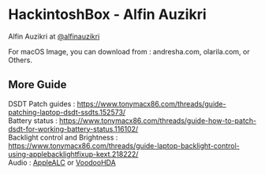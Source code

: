 # HackintoshBox - Alfin Auzikri

Alfin Auzikri at <a href="https://fb.me/alfinauzikrim">@alfinauzikri</a>

For macOS Image, you can download from : andresha.com, olarila.com, or Others. <br />

## More Guide
DSDT Patch guides : https://www.tonymacx86.com/threads/guide-patching-laptop-dsdt-ssdts.152573/ <br />
Battery status : https://www.tonymacx86.com/threads/guide-how-to-patch-dsdt-for-working-battery-status.116102/ <br />
Backlight control and Brightness : https://www.tonymacx86.com/threads/guide-laptop-backlight-control-using-applebacklightfixup-kext.218222/ <br />
Audio : <a href="https://github.com/acidanthera/AppleALC">AppleALC</a> or <a href="https://sourceforge.net/projects/voodoohda/files/">VoodooHDA</a>

